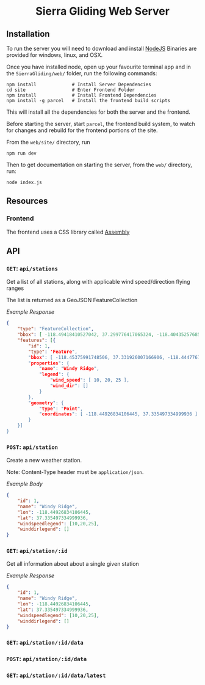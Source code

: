 <h1 align=center>Sierra Gliding Web Server</h1>

## Installation

To run the server you will need to download and install [NodeJS](https://nodejs.org/en/)
Binaries are provided for windows, linux, and OSX.

Once you have installed node, open up your favourite terminal app
and in the `SierraGliding/web/` folder, run the following commands:

```
npm install             # Install Server Dependencies
cd site                 # Enter Frontend Folder
npm install             # Install Frontend Dependencies
npm install -g parcel   # Install the frontend build scripts
```

This will install all the dependencies for both the server and the frontend.

Before starting the server, start `parcel`, the frontend build system, to
watch for changes and rebuild for the frontend portions of the site.

From the `web/site/` directory, run


```
npm run dev
```

Then to get documentation on starting the server, from the `web/` directory,
run:

```
node index.js
```

## Resources

### Frontend

The frontend uses a CSS library called [Assembly](https://labs.mapbox.com/assembly/)

## API

### `GET`: `api/stations`

Get a list of all stations, along with applicable wind speed/direction flying ranges

The list is returned as a GeoJSON FeatureCollection

*Example Response*

```JSON
{
    "type": "FeatureCollection",
    "bbox": [ -118.49418410527042, 37.299776417065324, -118.40435257685847, 37.371201273908426 ],
    "features": [{
        "id": 1,
        "type": 'Feature",
        "bbox": [ -118.45375991748506, 37.331926007166906, -118.44477676464385, 37.339068493042674 ],
        "properties": {
            "name": "Windy Ridge",
            "legend": {
                "wind_speed": [ 10, 20, 25 ],
                "wind_dir": []
            }
        },
        "geometry": {
            "type": "Point",
            "coordinates": [ -118.44926834106445, 37.335497334999936 ]
        }
    }]
}
```

### `POST`: `api/station`

Create a new weather station.

Note: Content-Type header must be `application/json`.

*Example Body*

```JSON
{
    "id": 1,
    "name": "Windy Ridge",
    "lon": -118.44926834106445,
    "lat": 37.335497334999936,
    "windspeedlegend": [10,20,25],
    "winddirlegend": []
}
```

### `GET`: `api/station/:id`

Get all information about about a single
given station

*Example Response*

```JSON
{
    "id": 1,
    "name": "Windy Ridge",
    "lon": -118.44926834106445,
    "lat": 37.335497334999936,
    "windspeedlegend": [10,20,25],
    "winddirlegend": []
}
```

### `GET`: `api/station/:id/data`

### `POST`: `api/station/:id/data`

### `GET`: `api/station/:id/data/latest`
